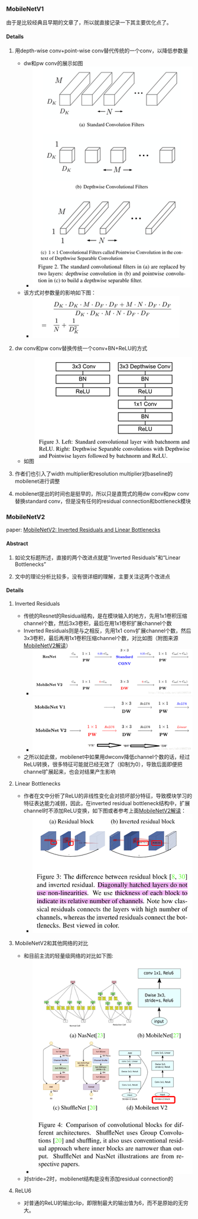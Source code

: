 ### MobileNetV1

由于是比较经典且早期的文章了，所以就直接记录一下其主要优化点了。

#### Details
1. 用depth-wise conv+point-wise conv替代传统的一个conv，以降低参数量
    * dw和pw conv的展示如图
        * ![mobilenet_v1 dw conv and pw conv](./attachments/lite2_mobilenet_v1_dw_pw.png)
    * 该方式对参数量的影响如下图：
        * ![mobilenet_v1 dw conv and pw conv param](./attachments/lite2_mobilenet_v1_param.png)

2. dw conv和pw conv替换传统一个conv+BN+ReLU的方式
    * 如图![mobilenet_v1 dw conv and pw conv VS standard conv](./attachments/lite2_mobilenet_v1_dw_pw_conv.png)

3. 作者们也引入了width multiplier和resolution multiplier对baseline的mobilenet进行调整

4. mobilenet提出的时间也是挺早的，所以只是直筒式的用dw conv和pw conv替换standard conv，但是没有任何的residual connection和bottleneck模块


### MobileNetV2

paper: [MobileNetV2: Inverted Residuals and Linear Bottlenecks](https://arxiv.org/abs/1801.04381)

#### Abstract
1. 如论文标题所述，直接的两个改进点就是"Inverted Residuals"和“Linear Bottlenecks”

2. 文中的理论分析比较多，没有很详细的理解，主要关注这两个改进点


#### Details

1. Inverted Residuals
    * 传统的Resnet的Residual结构，是在模块输入的地方，先用1x1卷积压缩channel个数，然后3x3卷积，最后在用1x1卷积扩展channel个数
    * Inverted Residuals则是与之相反，先用1x1 conv扩展channel个数，然后3x3卷积，最后再用1x1卷积压缩channel个数，对比如图（附图来源[MobileNetV2解读][MobileNetV2解读]）
        * ![MobileNet v2 VS ResNet](./attachments/lite2_mobilenet_v2_vs_resnet.png)
        * ![MobileNet v2 VS v1](./attachments/lite2_mobilenet_v2_vs_v1.png)
    * 之所以如此做，mobilenet中如果用dwconv降低channel个数的话，经过ReLU转换，很多特征可能就已经无效了（抑制为0），导致后面即便把channel扩展起来，也会对结果产生影响

2. Linear Bottlenecks
    * 作者在文中分析了ReLU的非线性变化会对损坏部分特征，导致模块学习的特征表达能力减弱，因此，在inverted residual bottleneck结构中，扩展channel时不添加ReLU变换，如下图或者参考上面[MobileNetV2解读][MobileNetV2解读]：
        * ![MobileNet v2 VS residual](./attachments/lite2_mobilenet_v2_vs_residual.png)

3. MobileNetV2和其他网络的对比
    * 和目前主流的轻量级网络的对比如下图:
        * ![MobileNet v2 VS others](./attachments/lite2_mobilenet_v2_vs_others.png)
    * 对stride=2时，mobilenet结构是没有添加residual connection的

4. ReLU6
    * 对普通的ReLU的输出clip，即限制最大的输出值为6，而不是原始的无穷大。


[MobileNetV2解读]: https://blog.csdn.net/u011995719/article/details/79135818